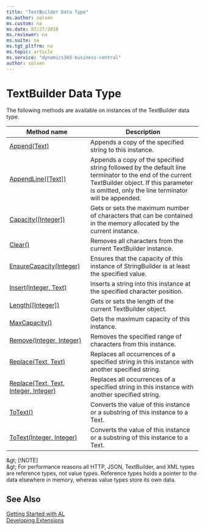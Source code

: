 ```yaml
---
title: "TextBuilder Data Type"
ms.author: solsen
ms.custom: na
ms.date: 07/27/2018
ms.reviewer: na
ms.suite: na
ms.tgt_pltfrm: na
ms.topic: article
ms.service: "dynamics365-business-central"
author: solsen
---
```

[//]: # (START>DO_NOT_EDIT)
[//]: # (IMPORTANT:Do not edit any of the content between here and the END>DO_NOT_EDIT.)
[//]: # (Any modifications should be made in the .resx files in the ModernDev repo.)
# TextBuilder Data Type



The following methods are available on instances of the TextBuilder data type.

|Method name|Description|
|-----------|-----------|
|[Append(Text)](textbuilder-append-method.md)|Appends a copy of the specified string to this instance.|
|[AppendLine([Text])](textbuilder-appendline-method.md)|Appends a copy of the specified string followed by the default line terminator to the end of the current TextBuilder object. If this parameter is omitted, only the line terminator will be appended.|
|[Capacity([Integer])](textbuilder-capacity-method.md)|Gets or sets the maximum number of characters that can be contained in the memory allocated by the current instance.|
|[Clear()](textbuilder-clear-method.md)|Removes all characters from the current TextBuilder instance.|
|[EnsureCapacity(Integer)](textbuilder-ensurecapacity-method.md)|Ensures that the capacity of this instance of StringBuilder is at least the specified value.|
|[Insert(Integer, Text)](textbuilder-insert-method.md)|Inserts a string into this instance at the specified character position.|
|[Length([Integer])](textbuilder-length-method.md)|Gets or sets the length of the current TextBuilder object.|
|[MaxCapacity()](textbuilder-maxcapacity-method.md)|Gets the maximum capacity of this instance.|
|[Remove(Integer, Integer)](textbuilder-remove-method.md)|Removes the specified range of characters from this instance.|
|[Replace(Text, Text)](textbuilder-replace-text-text-method.md)|Replaces all occurrences of a specified string in this instance with another specified string.|
|[Replace(Text, Text, Integer, Integer)](textbuilder-replace-text-text-integer-integer-method.md)|Replaces all occurrences of a specified string in this instance with another specified string.|
|[ToText()](textbuilder-totext--method.md)|Converts the value of this instance or a substring of this instance to a Text.|
|[ToText(Integer, Integer)](textbuilder-totext-integer-integer-method.md)|Converts the value of this instance or a substring of this instance to a Text.|

[//]: # (IMPORTANT: END>DO_NOT_EDIT)

&amp;gt; [!NOTE]    
&amp;gt; For performance reasons all HTTP, JSON, TextBuilder, and XML types are reference types, not value types. Reference types holds a pointer to the data elsewhere in memory, whereas value types store its own data.

## See Also
[Getting Started with AL](../devenv-get-started.md)  
[Developing Extensions](../devenv-dev-overview.md)  